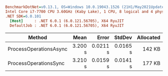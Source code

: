 ``` ini

BenchmarkDotNet=v0.13.1, OS=Windows 10.0.19043.1526 (21H1/May2021Update)
Intel Core i7-7700 CPU 3.60GHz (Kaby Lake), 1 CPU, 8 logical and 4 physical cores
.NET SDK=6.0.101
  [Host]     : .NET 6.0.1 (6.0.121.56705), X64 RyuJIT
  DefaultJob : .NET 6.0.1 (6.0.121.56705), X64 RyuJIT


```
|                 Method |    Mean |    Error |   StdDev | Allocated |
|----------------------- |--------:|---------:|---------:|----------:|
| ProcessOperationsAsync | 3.200 s | 0.0211 s | 0.0165 s |    142 KB |
|  ProcessOperationsSync | 3.210 s | 0.0159 s | 0.0141 s |    177 KB |
